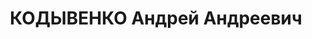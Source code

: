 ---
title: КОДЫВЕНКО Андрей Андреевич
description: '1900 р., Кам''янець-Подільський р-н Хмельницької обл., українець, із
  селян, освіта середня. Проживав у м. Полтава. Завідувач Полтавської телефонної станції.

  Заарештований 3 жовтня 1937 р. Засуджений Верховним Судом СРСР 4 січня 1938 р. за
  ст.ст. 54-7, 54-8, 54-11 КК УРСР до 20 років позбавлення волі з поразкою в правах
  на 5 років.

  Реабілітований Верховним Судом СРСР 9 червня 1956 р.'
---